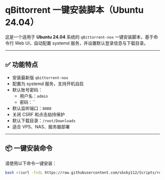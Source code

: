 # qBittorrent 一键安装脚本（Ubuntu 24.04）

这是一个适用于 **Ubuntu 24.04** 系统的 `qBittorrent-nox` 一键安装脚本，基于命令行 Web UI，自动配置 systemd 服务，并设置默认登录信息与下载目录。

---

## ✅ 功能特点

- 安装最新版 `qbittorrent-nox`
- 配置为 systemd 服务，支持开机自启
- 默认账号密码：
  - 用户名：`admin`
  - 密码：``
- 默认监听端口：`8080`
- 关闭 CSRF 和点击劫持保护
- 默认下载目录：`/root/Downloads`
- 适合 VPS、NAS、服务器部署

---

## 📦 一键安装命令

请使用以下命令一键安装：

```bash
bash <(curl -fsSL https://raw.githubusercontent.com/sbsky112/Scripts/refs/heads/main/install_qbittorrent.sh)
